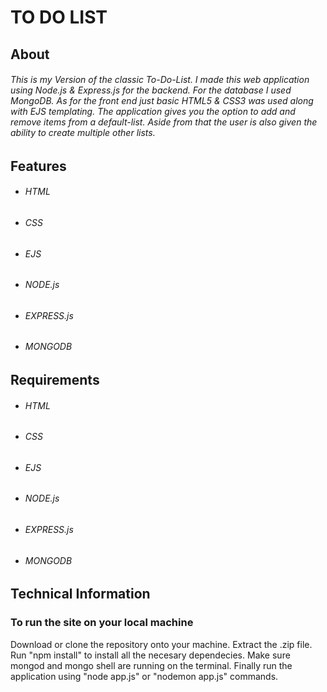 # TO DO LIST

## About
###### This is my Version of the classic To-Do-List. I made this web application using Node.js & Express.js for the backend. For the database I used MongoDB. As for the front end just basic HTML5 & CSS3 was used along with EJS templating. The application gives you the option to add and remove items from a default-list. Aside from that the user is also given the ability to create multiple other lists.


## Features
* ###### HTML
* ###### CSS
* ###### EJS
* ###### NODE.js
* ###### EXPRESS.js
* ###### MONGODB

## Requirements
* ###### HTML
* ###### CSS
* ###### EJS
* ###### NODE.js
* ###### EXPRESS.js
* ###### MONGODB

## Technical Information
### To run the site on your local machine

Download or clone the repository onto your machine.
Extract the .zip file.
Run "npm install" to install all the necesary dependecies. Make sure mongod and mongo shell are running on the terminal. Finally run the application using "node app.js" or "nodemon app.js" commands.